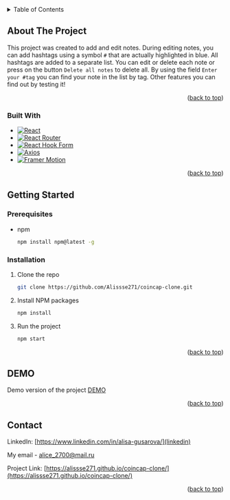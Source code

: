 <!-- TABLE OF CONTENTS -->
<details>
  <summary>Table of Contents</summary>
  <ol>
    <li>
      <a href="#about-the-project">About The Project</a>
      <ul>
        <li><a href="#built-with">Built With</a></li>
      </ul>
    </li>
    <li>
      <a href="#getting-started">Getting Started</a>
      <ul>
        <li><a href="#prerequisites">Prerequisites</a></li>
        <li><a href="#installation">Installation</a></li>
      </ul>
    </li>
    <li><a href="#usage">DEMO</a></li>
    <li><a href="#contact">Contact</a></li>
  </ol>
</details>

<!-- ABOUT THE PROJECT -->

## About The Project

This project was created to add and edit notes. During editing notes, you can add hashtags using a symbol `#` that are actually highlighted in blue. All hashtags are added to a separate list. You can edit or delete each note or press on the button `Delete all notes` to delete all. By using the field `Enter your #tag` you can find your note in the list by tag. Other features you can find out by testing it!

<p align="right">(<a href="#readme-top">back to top</a>)</p>

### Built With

-   [![React][react.js]][react-url]
-   [![React Router][reactrouter.com]][react-router-url]
-   [![React Hook Form][react-hook-form.com]][react-hook-form-url]
-   [![Axios][axios-http.com]][axios-url]
-   [![Framer Motion][framer.com]][framer-url]

<p align="right">(<a href="#readme-top">back to top</a>)</p>

<!-- GETTING STARTED -->

## Getting Started

### Prerequisites

-   npm
    ```sh
    npm install npm@latest -g
    ```

### Installation

1. Clone the repo
    ```sh
    git clone https://github.com/Alissse271/coincap-clone.git
    ```
2. Install NPM packages
    ```sh
    npm install
    ```
3. Run the project
    ```sh
    npm start
    ```

<p align="right">(<a href="#readme-top">back to top</a>)</p>

<!-- USAGE EXAMPLES -->

## DEMO

Demo version of the project [DEMO](https://alissse271.github.io/coincap-clone/)

<p align="right">(<a href="#readme-top">back to top</a>)</p>

<!-- CONTACT -->

## Contact

LinkedIn: [https://www.linkedin.com/in/alisa-gusarova/](linkedin)

My email - [alice_2700@mail.ru](alice_2700@mail.ru)

Project Link: [https://alissse271.github.io/coincap-clone/](https://alissse271.github.io/coincap-clone/)

<p align="right">(<a href="#readme-top">back to top</a>)</p>

[linkedin-shield]: https://img.shields.io/badge/-LinkedIn-black.svg?style=for-the-badge&logo=linkedin&colorB=555
[linkedin-url]: https://www.linkedin.com/in/alisa-gusarova/
[react-hook-form.com]: https://img.shields.io/badge/-react--hook--form-1e2a4a?style=for-the-badge&logo=react-hook-form&logoColor=ec5990
[react-hook-form-url]: https://react-hook-form.com/
[framer.com]: https://img.shields.io/badge/-framer--motion-DD0031?style=for-the-badge&logo=framer&logoColor=black
[framer-url]: https://www.framer.com/
[reactrouter.com]: https://img.shields.io/badge/React_Router-CA4245?style=for-the-badge&logo=react-router&logoColor=white
[react-router-url]: https://reactrouter.com/
[react.js]: https://img.shields.io/badge/React-20232A?style=for-the-badge&logo=react&logoColor=61DAFB
[react-url]: https://reactjs.org/
[axios-http.com]: https://img.shields.io/badge/-axios-671ddf?style=for-the-badge&logo=axios&logoColor=white
[axios-url]: https://axios-http.com/ru/docs/intro
